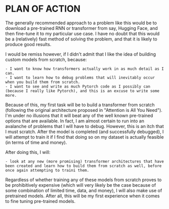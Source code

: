# PLAN OF ACTION

The generally recommended approach to a problem like this would be to download a pre-trained RNN or transformer from say, Hugging Face, and then fine-tune it to my particular use case. I have no doubt that this would be a (relatively) fast method of solving the problem, and that it is likely to produce good results. 

I would be remiss however, if I didn't admit that I like the idea of building custom models from scratch, because:

    - I want to know how transformers actually work in as much detail as I can.
    - I want to learn how to debug problems that will inevitably occur when you build them from scratch.
    - I want to see and write as much Pytorch code as I possibly can (because I really like Pytorch), and this is an excuse to write some more.

Because of this, my first task will be to build a transformer from scratch (following the original architecture proposed in "Attention is All You Need"). I'm under no illusions that it will beat any of the well known pre-trained options that are available. In fact, I am almost certain to run into an avalanche of problems that I will have to debug. However, this is an itch that I must scratch. After the model is completed (and successfully debugged), I will attempt to train it if I find that doing so on my dataset is actually feasible (in terms of time and money). 

After doing this, I will:

    - look at any new (more promising) transformer architectures that have been created and learn how to build them from scratch as well, before once again attempting to traini them.

Regardless of whether training any of these models from scratch proves to be prohibitively expensive (which will very likely be the case because of some combination of limited time, data, and money), I will also make use of pretrained models. After all, this will be my first experience when it comes to fine tuning pre-trained models.